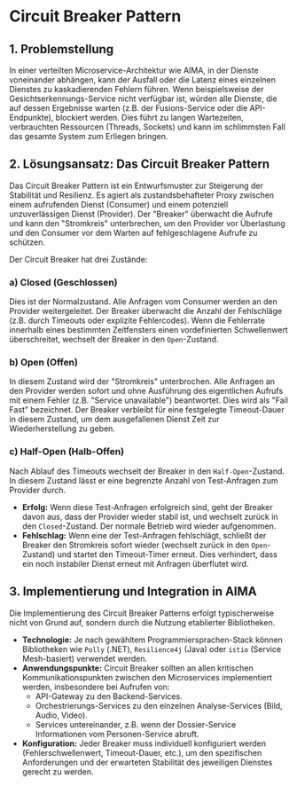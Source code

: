 # Circuit Breaker Pattern

## 1. Problemstellung

In einer verteilten Microservice-Architektur wie AIMA, in der Dienste voneinander abhängen, kann der Ausfall oder die Latenz eines einzelnen Dienstes zu kaskadierenden Fehlern führen. Wenn beispielsweise der Gesichtserkennungs-Service nicht verfügbar ist, würden alle Dienste, die auf dessen Ergebnisse warten (z.B. der Fusions-Service oder die API-Endpunkte), blockiert werden. Dies führt zu langen Wartezeiten, verbrauchten Ressourcen (Threads, Sockets) und kann im schlimmsten Fall das gesamte System zum Erliegen bringen.

## 2. Lösungsansatz: Das Circuit Breaker Pattern

Das Circuit Breaker Pattern ist ein Entwurfsmuster zur Steigerung der Stabilität und Resilienz. Es agiert als zustandsbehafteter Proxy zwischen einem aufrufenden Dienst (Consumer) und einem potenziell unzuverlässigen Dienst (Provider). Der "Breaker" überwacht die Aufrufe und kann den "Stromkreis" unterbrechen, um den Provider vor Überlastung und den Consumer vor dem Warten auf fehlgeschlagene Aufrufe zu schützen.

Der Circuit Breaker hat drei Zustände:

### a) Closed (Geschlossen)

Dies ist der Normalzustand. Alle Anfragen vom Consumer werden an den Provider weitergeleitet. Der Breaker überwacht die Anzahl der Fehlschläge (z.B. durch Timeouts oder explizite Fehlercodes). Wenn die Fehlerrate innerhalb eines bestimmten Zeitfensters einen vordefinierten Schwellenwert überschreitet, wechselt der Breaker in den `Open`-Zustand.

### b) Open (Offen)

In diesem Zustand wird der "Stromkreis" unterbrochen. Alle Anfragen an den Provider werden sofort und ohne Ausführung des eigentlichen Aufrufs mit einem Fehler (z.B. "Service unavailable") beantwortet. Dies wird als "Fail Fast" bezeichnet. Der Breaker verbleibt für eine festgelegte Timeout-Dauer in diesem Zustand, um dem ausgefallenen Dienst Zeit zur Wiederherstellung zu geben.

### c) Half-Open (Halb-Offen)

Nach Ablauf des Timeouts wechselt der Breaker in den `Half-Open`-Zustand. In diesem Zustand lässt er eine begrenzte Anzahl von Test-Anfragen zum Provider durch.

*   **Erfolg:** Wenn diese Test-Anfragen erfolgreich sind, geht der Breaker davon aus, dass der Provider wieder stabil ist, und wechselt zurück in den `Closed`-Zustand. Der normale Betrieb wird wieder aufgenommen.
*   **Fehlschlag:** Wenn eine der Test-Anfragen fehlschlägt, schließt der Breaker den Stromkreis sofort wieder (wechselt zurück in den `Open`-Zustand) und startet den Timeout-Timer erneut. Dies verhindert, dass ein noch instabiler Dienst erneut mit Anfragen überflutet wird.

## 3. Implementierung und Integration in AIMA

Die Implementierung des Circuit Breaker Patterns erfolgt typischerweise nicht von Grund auf, sondern durch die Nutzung etablierter Bibliotheken.

*   **Technologie:** Je nach gewähltem Programmiersprachen-Stack können Bibliotheken wie `Polly` (.NET), `Resilience4j` (Java) oder `istio` (Service Mesh-basiert) verwendet werden.
*   **Anwendungspunkte:** Circuit Breaker sollten an allen kritischen Kommunikationspunkten zwischen den Microservices implementiert werden, insbesondere bei Aufrufen von:
    *   API-Gateway zu den Backend-Services.
    *   Orchestrierungs-Services zu den einzelnen Analyse-Services (Bild, Audio, Video).
    *   Services untereinander, z.B. wenn der Dossier-Service Informationen vom Personen-Service abruft.
*   **Konfiguration:** Jeder Breaker muss individuell konfiguriert werden (Fehlerschwellenwert, Timeout-Dauer, etc.), um den spezifischen Anforderungen und der erwarteten Stabilität des jeweiligen Dienstes gerecht zu werden.